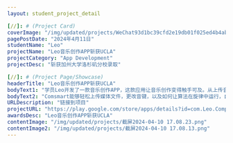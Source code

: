 ```yaml
---
layout: student_project_detail

[//]: # (Project Card)
coverImage: "/img/updated/projects/WeChat93d1bc39cfd2e19db01f025ed4b4abac.jpg"
pagePostDate: "2024年4月11日"
studentName: "Leo"
projectName: "Leo音乐创作APP斩获UCLA"
projectCategory: "App Development"
projectDesc: "斩获加州大学洛杉矶分校录取"

[//]: # (Project Page/Showcase)
headerTitle: "Leo音乐创作APP斩获UCLA"
bodyText1: "学员Leo开发了一款音乐创作APP，这款应用让音乐创作变得触手可及。从上传音轨，调整音键，到和弦自动匹配，每一步都显示了Leo对音乐无限的热爱与对技术的精湛掌握。"
bodyText2: "Comsmart能够轻松上传媒体文件，更改音键，以及如何让算法在旋律中运行，自动生成和弦。即使没有乐器，也能轻松改变音调。这不仅仅是技术的展示，更是对音乐创作无限可能的探索。"
URLDescription: "链接到项目"
projectURL: "https://play.google.com/store/apps/details?id=com.Leo.CompSmart"
awardsDesc: "Leo音乐创作APP斩获UCLA"
contentImage: "/img/updated/projects/截屏2024-04-10 17.08.23.png"
contentImage2: "/img/updated/projects/截屏2024-04-10 17.08.13.png"
---
```

